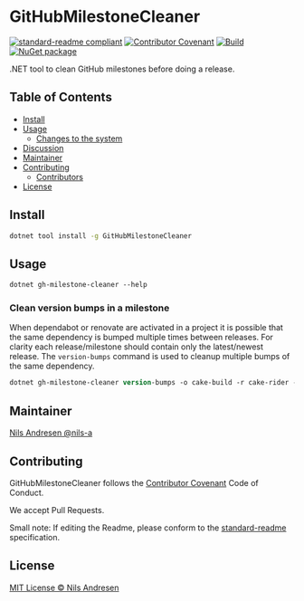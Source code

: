 # GitHubMilestoneCleaner

[![standard-readme compliant][]][standard-readme]
[![Contributor Covenant][contrib-covenantimg]][contrib-covenant]
[![Build][githubimage]][githubbuild]
[![NuGet package][nugetimage]][nuget]

.NET tool to clean GitHub milestones before doing a release.

## Table of Contents

- [Install](#install)
- [Usage](#usage)
  - [Changes to the system](#changes-to-the-system)
- [Discussion](#discussion)
- [Maintainer](#maintainer)
- [Contributing](#contributing)
  - [Contributors](#contributors)
- [License](#license)

## Install

```cmd
dotnet tool install -g GitHubMilestoneCleaner
```

## Usage

```ps
dotnet gh-milestone-cleaner --help
```

### Clean version bumps in a milestone

When dependabot or renovate are activated in a project it is possible that the same dependency is
bumped multiple times between releases. For clarity each release/milestone should contain only
the latest/newest release. The `version-bumps` command is used to cleanup multiple bumps of the
same dependency.

```ps
dotnet gh-milestone-cleaner version-bumps -o cake-build -r cake-rider -m 2.0.0 -i -t <token>
```

## Maintainer

[Nils Andresen @nils-a][maintainer]

## Contributing

GitHubMilestoneCleaner follows the [Contributor Covenant][contrib-covenant] Code of Conduct.

We accept Pull Requests.

Small note: If editing the Readme, please conform to the [standard-readme][] specification.

## License

[MIT License © Nils Andresen][license]

[githubbuild]: https://github.com/nils-org/GitHubMilestoneCleaner/actions/workflows/build.yaml?query=branch%3Adevelop
[githubimage]: https://github.com/nils-org/GitHubMilestoneCleaner/actions/workflows/build.yaml/badge.svg?branch=develop
[maintainer]: https://github.com/nils-a
[contrib-covenant]: https://www.contributor-covenant.org/version/2/0/code_of_conduct/
[contrib-covenantimg]: https://img.shields.io/badge/Contributor%20Covenant-v2.0%20adopted-ff69b4.svg
[nuget]: https://nuget.org/packages/GitHubMilestoneCleaner
[nugetimage]: https://img.shields.io/nuget/v/GitHubMilestoneCleaner.svg?logo=nuget&style=flat-square
[license]: LICENSE.txt
[standard-readme]: https://github.com/RichardLitt/standard-readme
[standard-readme compliant]: https://img.shields.io/badge/readme%20style-standard-brightgreen.svg?style=flat-square